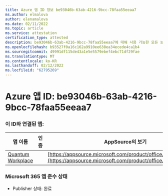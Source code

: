 ```yaml
---
title: Azure 앱 ID 정보 be93046b-63ab-4216-9bcc-78faa55eeaa7
ms.author: elmalova
author: elenamalova
ms.date: 02/11/2022
ms.topic: article
ms.service: attestation
certification_type: attested
description: be93046b-63ab-4216-9bcc-78faa55eeaa7에 대해 사용 가능한 모든 보안 및 규정 준수 정보입니다.
ms.openlocfilehash: b93527f0a16c162a9910ee638ea34ecede4ca1b4
ms.sourcegitcommit: 49991df115de43a1e5e5579ebef4ebc71df29fae
ms.translationtype: MT
ms.contentlocale: ko-KR
ms.lasthandoff: 02/12/2022
ms.locfileid: "62795269"
---
```

# <a name="azure-app-id-be93046b-63ab-4216-9bcc-78faa55eeaa7"></a>Azure 앱 ID: be93046b-63ab-4216-9bcc-78faa55eeaa7


### <a name="apps-associated-with-this-id"></a>이 ID와 연결된 앱:
| **앱 이름** | **인증** | **AppSource의 보기** |
|--------------|---------------|-----------------------|
| [Quantum Workplace](https://docs.microsoft.com/microsoft-365-app-certification/forward/WA104381747) |  | [https://appsource.microsoft.com/product/office/WA104381747](https://appsource.microsoft.com/product/office/WA104381747) |

### <a name="microsoft-365-app-compliance-status"></a>Microsoft 365 앱 준수 상태
- Publisher 상태: 완료
